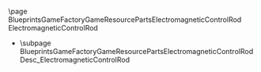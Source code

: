 \page BlueprintsGameFactoryGameResourcePartsElectromagneticControlRod ElectromagneticControlRod
- \subpage BlueprintsGameFactoryGameResourcePartsElectromagneticControlRodDesc_ElectromagneticControlRod
